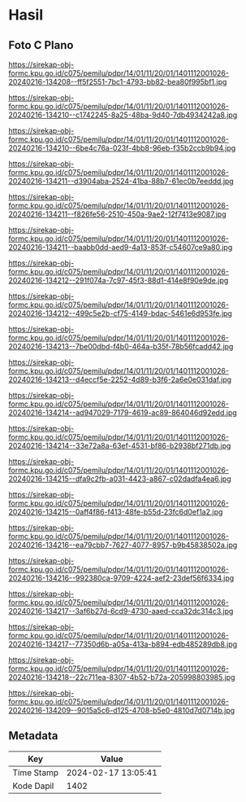 # Hasil

## Foto C Plano

https://sirekap-obj-formc.kpu.go.id/c075/pemilu/pdpr/14/01/11/20/01/1401112001026-20240216-134208--ff5f2551-7bc1-4793-bb82-bea80f995bf1.jpg

https://sirekap-obj-formc.kpu.go.id/c075/pemilu/pdpr/14/01/11/20/01/1401112001026-20240216-134210--c1742245-8a25-48ba-9d40-7db4934242a8.jpg

https://sirekap-obj-formc.kpu.go.id/c075/pemilu/pdpr/14/01/11/20/01/1401112001026-20240216-134210--6be4c76a-023f-4bb8-96eb-f35b2ccb9b94.jpg

https://sirekap-obj-formc.kpu.go.id/c075/pemilu/pdpr/14/01/11/20/01/1401112001026-20240216-134211--d3904aba-2524-41ba-88b7-61ec0b7eeddd.jpg

https://sirekap-obj-formc.kpu.go.id/c075/pemilu/pdpr/14/01/11/20/01/1401112001026-20240216-134211--f826fe56-2510-450a-9ae2-12f7413e9087.jpg

https://sirekap-obj-formc.kpu.go.id/c075/pemilu/pdpr/14/01/11/20/01/1401112001026-20240216-134211--baabb0dd-aed9-4a13-853f-c54607ce9a80.jpg

https://sirekap-obj-formc.kpu.go.id/c075/pemilu/pdpr/14/01/11/20/01/1401112001026-20240216-134212--291f074a-7c97-45f3-88d1-414e8f90e9de.jpg

https://sirekap-obj-formc.kpu.go.id/c075/pemilu/pdpr/14/01/11/20/01/1401112001026-20240216-134212--499c5e2b-cf75-4149-bdac-5461e6d953fe.jpg

https://sirekap-obj-formc.kpu.go.id/c075/pemilu/pdpr/14/01/11/20/01/1401112001026-20240216-134213--7be00dbd-f4b0-464a-b35f-78b56fcadd42.jpg

https://sirekap-obj-formc.kpu.go.id/c075/pemilu/pdpr/14/01/11/20/01/1401112001026-20240216-134213--d4eccf5e-2252-4d89-b3f6-2a6e0e031daf.jpg

https://sirekap-obj-formc.kpu.go.id/c075/pemilu/pdpr/14/01/11/20/01/1401112001026-20240216-134214--ad947029-7179-4619-ac89-864046d92edd.jpg

https://sirekap-obj-formc.kpu.go.id/c075/pemilu/pdpr/14/01/11/20/01/1401112001026-20240216-134214--33e72a8a-63ef-4531-bf86-b2938bf271db.jpg

https://sirekap-obj-formc.kpu.go.id/c075/pemilu/pdpr/14/01/11/20/01/1401112001026-20240216-134215--dfa9c2fb-a031-4423-a867-c02dadfa4ea6.jpg

https://sirekap-obj-formc.kpu.go.id/c075/pemilu/pdpr/14/01/11/20/01/1401112001026-20240216-134215--0aff4f86-f413-48fe-b55d-23fc6d0ef1a2.jpg

https://sirekap-obj-formc.kpu.go.id/c075/pemilu/pdpr/14/01/11/20/01/1401112001026-20240216-134216--ea79cbb7-7627-4077-8957-b9b45838502a.jpg

https://sirekap-obj-formc.kpu.go.id/c075/pemilu/pdpr/14/01/11/20/01/1401112001026-20240216-134216--992380ca-9709-4224-aef2-23def56f6334.jpg

https://sirekap-obj-formc.kpu.go.id/c075/pemilu/pdpr/14/01/11/20/01/1401112001026-20240216-134217--3af6b27d-6cd9-4730-aaed-cca32dc314c3.jpg

https://sirekap-obj-formc.kpu.go.id/c075/pemilu/pdpr/14/01/11/20/01/1401112001026-20240216-134217--77350d6b-a05a-413a-b894-edb485289db8.jpg

https://sirekap-obj-formc.kpu.go.id/c075/pemilu/pdpr/14/01/11/20/01/1401112001026-20240216-134218--22c711ea-8307-4b52-b72a-205998803985.jpg

https://sirekap-obj-formc.kpu.go.id/c075/pemilu/pdpr/14/01/11/20/01/1401112001026-20240216-134209--9015a5c6-d125-4708-b5e0-4810d7d0714b.jpg


## Metadata

| Key        | Value               |
| ---------- | ------------------- |
| Time Stamp | 2024-02-17 13:05:41 |
| Kode Dapil | 1402                |



